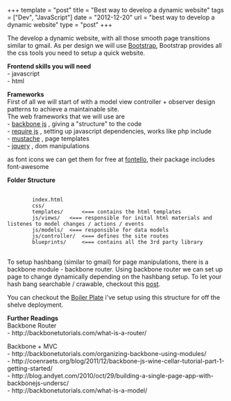 +++
template = "post"
title = "Best way to develop a dynamic website"
tags = ["Dev", "JavaScript"]
date = "2012-12-20"
url = "best way to develop a dynamic website"
type = "post"
+++
<p>The develop a dynamic website, with all those smooth page transitions similar to gmail.  As per design we will use <a href="http://twitter.github.com/bootstrap/">Bootstrap</a>, Bootstrap provides all the css tools you need to setup a quick website.</p>
<p><strong>Frontend skills you will need</strong><br />
- javascript<br />
- html</p>
<p><strong>Frameworks</strong><br />
First of all we will start of with a model view controller + observer design patterns to achieve a maintainable site.<br />
The web frameworks that we will use are<br />
- <a href='http://backbonejs.org'>backbone js</a>   , giving a "structure" to the code<br />
- <a href='http://requirejs.org'>require js</a>    , setting up javascript dependencies, works like php include<br />
- <a href='http://mustache.github.com'>mustache</a>      , page templates<br />
- <a href='http://jquery.com'>jquery</a>        , dom manipulations</p>
<p>as font icons we can get them for free at <a href="http://fontello.com">fontello</a>, their package includes font-awesome</p>
<p><strong>Folder Structure</strong><br />
<pre class='language-markup'>
  <code>
        index.html
        css/
        templates/      <=== contains the html templates
        js/views/	<=== responsible for inital html materials and listenes to model changes / actions / events
        js/models/ 	<=== responsible for data models
        js/controller/ 	<=== defines the site routes
        blueprints/     <=== contains all the 3rd party library
</code>
</pre>
<p>To setup hashbang (similar to gmail) for page manipulations, there is a backbone module - backbone router.  Using backbone router we can set up page to change dynamically depending on the hashbang setup. To let your hash bang searchable / crawable, checkout this <a href='http://www.alfredkam.com/searchable-hash-bang-seo'>post</a>.</p>
<p>You can checkout the <a href='https://github.com/alfredkam/boilerplates'>Boiler Plate</a> i've setup using this structure for off the shelve deployment.</p>
<p><strong>Further Readings</strong><br />
Backbone Router<br />
- http://backbonetutorials.com/what-is-a-router/</p>
<p>Backbone + MVC<br />
- http://backbonetutorials.com/organizing-backbone-using-modules/<br />
- http://coenraets.org/blog/2011/12/backbone-js-wine-cellar-tutorial-part-1-getting-started/<br />
- http://blog.andyet.com/2010/oct/29/building-a-single-page-app-with-backbonejs-undersc/<br />
- http://backbonetutorials.com/what-is-a-model/</p>
